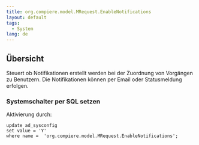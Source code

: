 ```yaml
---
title: org.compiere.model.MRequest.EnableNotifications
layout: default
tags:
  - System
lang: de
---
```


## Übersicht

Steuert ob Notifikationen erstellt werden bei der Zuordnung von Vorgängen zu Benutzern.
Die Notifikationen können per Email oder Statusmeldung erfolgen.

### Systemschalter per SQL setzen

Aktivierung durch:

```
update ad_sysconfig
set value = 'Y'
where name =  'org.compiere.model.MRequest.EnableNotifications';
```
